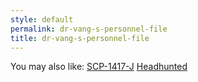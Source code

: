 ```yaml
---
style: default
permalink: dr-vang-s-personnel-file
title: dr-vang-s-personnel-file
---
```

You may also like:
[SCP-1417-J](http://scp-wiki.net/scp-1417-j)
[Headhunted](http://scp-wiki.net/headhunted)